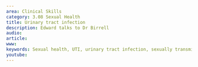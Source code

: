```yaml
---
area: Clinical Skills
category: 3.08 Sexual Health
title: Urinary tract infection
description: Edward talks to Dr Birrell
audio: 
article: 
www: 
keywords: Sexual health, UTI, urinary tract infection, sexually transmitted infection, transmissible
youtube:
--- 
```

